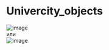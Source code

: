 # Univercity_objects
![image](https://github.com/user-attachments/assets/68eef6a3-e4eb-43c2-9ea2-fbc578464477)  
или  
![image](https://github.com/user-attachments/assets/d11a2c29-b6db-4ff4-91fc-d1c6106d49ce)
